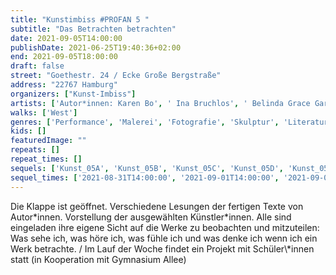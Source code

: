 ```yaml
---
title: "Kunstimbiss #PROFAN 5 "
subtitle: "Das Betrachten betrachten"
date: 2021-09-05T14:00:00
publishDate: 2021-06-25T19:40:36+02:00
end: 2021-09-05T18:00:00
draft: false
street: "Goethestr. 24 / Ecke Große Bergstraße"
address: "22767 Hamburg"
organizers: ["Kunst-Imbiss"]
artists: ['Autor*innen: Karen Bo', ' Ina Bruchlos', ' Belinda Grace Gardner', ' Jonis Hartmann', ' Dagrun Hintze', ' Tania Kibermanis', ' Lutz Kramer', ' Veronika Schöne']
walks: ['West']
genres: ['Performance', 'Malerei', 'Fotografie', 'Skulptur', 'Literatur']
kids: []
featuredImage: ""
repeats: []
repeat_times: []
sequels: ['Kunst_05A', 'Kunst_05B', 'Kunst_05C', 'Kunst_05D', 'Kunst_05E']
sequel_times: ['2021-08-31T14:00:00', '2021-09-01T14:00:00', '2021-09-02T14:00:00', '2021-09-03T14:00:00', '2021-09-04T14:00:00']
---
```


Die Klappe ist geöffnet. Verschiedene Lesungen der fertigen Texte von Autor\*innen. Vorstellung der ausgewählten Künstler\*innen. Alle sind eingeladen ihre eigene Sicht auf die Werke zu beobachten und mitzuteilen: Was sehe ich, was höre ich, was fühle ich und was denke ich wenn ich ein Werk betrachte.  / Im Lauf der Woche findet ein Projekt mit Schüler\\*innen statt (in Kooperation mit Gymnasium Allee)   